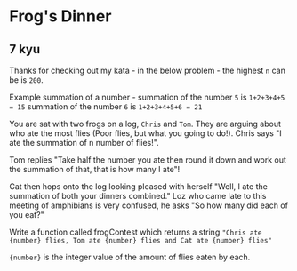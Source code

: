 # Frog's Dinner
## 7 kyu

Thanks for checking out my kata - in the below problem - the highest `n` can be is `200`.

Example summation of a number - summation of the number `5` is `1+2+3+4+5 = 15` summation of the number `6` is `1+2+3+4+5+6 = 21`

You are sat with two frogs on a log, `Chris` and `Tom`. They are arguing about who ate the most flies (Poor flies, but what you going to do!). Chris says "I ate the summation of n number of flies!".

Tom replies "Take half the number you ate then round it down and work out the summation of that, that is how many I ate"!

Cat then hops onto the log looking pleased with herself "Well, I ate the summation of both your dinners combined." Loz who came late to this meeting of amphibians is very confused, he asks "So how many did each of you eat?"

Write a function called frogContest which returns a string `"Chris ate {number} flies, Tom ate {number} flies and Cat ate {number} flies"`

`{number}` is the integer value of the amount of flies eaten by each.
